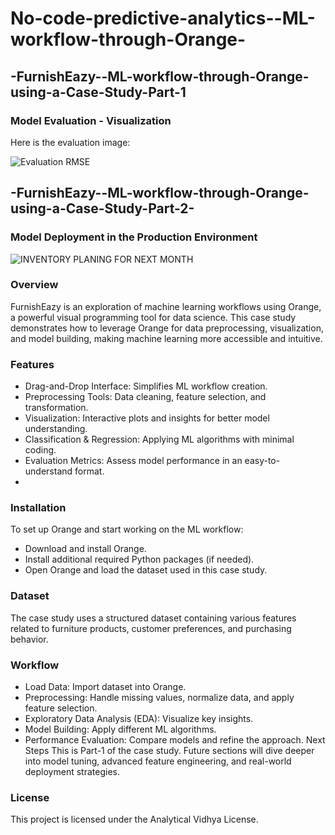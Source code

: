 # No-code-predictive-analytics--ML-workflow-through-Orange-

## -FurnishEazy--ML-workflow-through-Orange-using-a-Case-Study-Part-1

### Model Evaluation - Visualization

Here is the evaluation image:

![Evaluation RMSE](https://github.com/Ishita95-harvad/No-code-predictive-analytics--ML-workflow-through-Orange-/blob/main/Evaluation%20RMSE.png)

## -FurnishEazy--ML-workflow-through-Orange-using-a-Case-Study-Part-2-

### Model Deployment in the Production Environment

![INVENTORY PLANING FOR NEXT MONTH](https://github.com/Ishita95-harvad/No-code-predictive-analytics--ML-workflow-through-Orange-/blob/main/PLAN%20THE%20INVENTORY%20FOR%20NECT%20MONTH.png)

### Overview

FurnishEazy is an exploration of machine learning workflows using Orange, a powerful visual programming tool for data science. This case study demonstrates how to leverage Orange for data preprocessing, visualization, and model building, making machine learning more accessible and intuitive.

### Features

- Drag-and-Drop Interface: Simplifies ML workflow creation.
- Preprocessing Tools: Data cleaning, feature selection, and transformation.
- Visualization: Interactive plots and insights for better model understanding.
- Classification & Regression: Applying ML algorithms with minimal coding.
- Evaluation Metrics: Assess model performance in an easy-to-understand format.
- 
### Installation

To set up Orange and start working on the ML workflow:
- Download and install Orange.
- Install additional required Python packages (if needed).
- Open Orange and load the dataset used in this case study.

### Dataset
The case study uses a structured dataset containing various features related to furniture products, customer preferences, and purchasing behavior.

### Workflow

- Load Data: Import dataset into Orange.
- Preprocessing: Handle missing values, normalize data, and apply feature selection.
- Exploratory Data Analysis (EDA): Visualize key insights.
- Model Building: Apply different ML algorithms.
- Performance Evaluation: Compare models and refine the approach.
Next Steps
This is Part-1 of the case study. Future sections will dive deeper into model tuning, advanced feature engineering, and real-world deployment strategies.



  
### License

This project is licensed under the Analytical Vidhya License.


